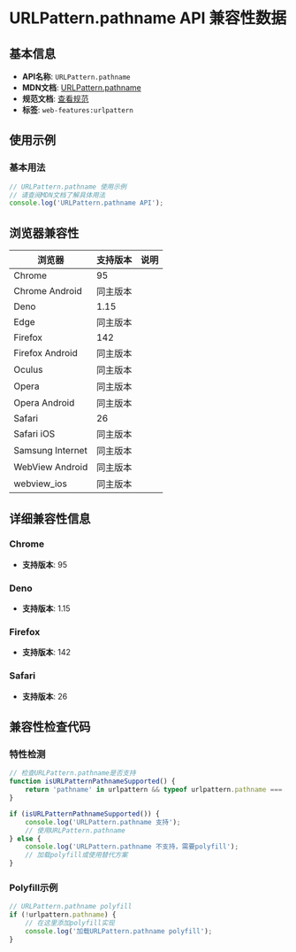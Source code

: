 # URLPattern.pathname API 兼容性数据

## 基本信息

- **API名称**: `URLPattern.pathname`
- **MDN文档**: [URLPattern.pathname](https://developer.mozilla.org/docs/Web/API/URLPattern/pathname)
- **规范文档**: [查看规范](https://urlpattern.spec.whatwg.org/#dom-urlpattern-pathname)
- **标签**: `web-features:urlpattern`

## 使用示例

### 基本用法

```javascript
// URLPattern.pathname 使用示例
// 请查阅MDN文档了解具体用法
console.log('URLPattern.pathname API');
```

## 浏览器兼容性

| 浏览器 | 支持版本 | 说明 |
|--------|----------|------|
| Chrome | 95 |  |
| Chrome Android | 同主版本 |  |
| Deno | 1.15 |  |
| Edge | 同主版本 |  |
| Firefox | 142 |  |
| Firefox Android | 同主版本 |  |
| Oculus | 同主版本 |  |
| Opera | 同主版本 |  |
| Opera Android | 同主版本 |  |
| Safari | 26 |  |
| Safari iOS | 同主版本 |  |
| Samsung Internet | 同主版本 |  |
| WebView Android | 同主版本 |  |
| webview_ios | 同主版本 |  |

## 详细兼容性信息

### Chrome

- **支持版本**: 95

### Deno

- **支持版本**: 1.15

### Firefox

- **支持版本**: 142

### Safari

- **支持版本**: 26

## 兼容性检查代码

### 特性检测

```javascript
// 检查URLPattern.pathname是否支持
function isURLPatternPathnameSupported() {
    return 'pathname' in urlpattern && typeof urlpattern.pathname === 'function';
}

if (isURLPatternPathnameSupported()) {
    console.log('URLPattern.pathname 支持');
    // 使用URLPattern.pathname
} else {
    console.log('URLPattern.pathname 不支持，需要polyfill');
    // 加载polyfill或使用替代方案
}
```

### Polyfill示例

```javascript
// URLPattern.pathname polyfill
if (!urlpattern.pathname) {
    // 在这里添加polyfill实现
    console.log('加载URLPattern.pathname polyfill');
}
```

